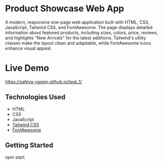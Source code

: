 # Product Showcase Web App

A modern, responsive one-page web application built with HTML, CSS, JavaScript, Tailwind CSS, and FontAwesome. The page displays detailed information about featured products, including sizes, colors, price, reviews, and highlights "New Arrivals" for the latest additions. Tailwind's utility classes make the layout clean and adaptable, while FontAwesome icons enhance visual appeal.

# Live Demo

https://safeya-yasien.github.io/task_1/

## Technologies Used

- HTML
- CSS
- JavaScript
- [Tailwind CSS](https://tailwindcss.com/)
- [FontAwesome](https://fontawesome.com/)

## Getting Started

npm start
